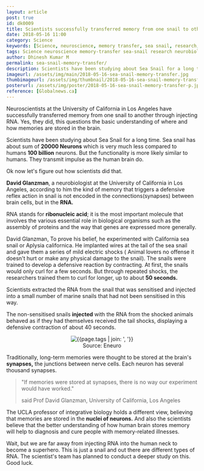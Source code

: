 ```yaml
---
layout: article
post: true
id: dk0009
title: Scientists successfully transferred memory from one snail to other
date: 2018-05-16 11:00 
category: Science
keywords: [Science, neuroscience, memory transfer, sea snail, research, fosscrunch, neurobiologist, RNA, ribonucleic acid]
tags: Science neuroscience memory-transfer sea-snail research neurobiologist RNA ribonucleic-acid
author: Dhinesh Kumar M
permalink: sea-snail-memory-transfer/
description: Scientists have been studying about Sea Snail for a long time. Sea snail has about sum of 20000 Neurons which is very much less compared to humans 100 billion neurons. But the functionality is more likely similar to humans. They transmit impulse as the human brain do
imageurl: /assets/img/main/2018-05-16-sea-snail-memory-transfer.jpg
thumbimageurl: /assets/img/thumbnail/2018-05-16-sea-snail-memory-transfer-t.jpg
posterurl: /assets/img/poster/2018-05-16-sea-snail-memory-transfer-p.jpg
reference: [Globalnews.ca]
---
```

<p><span class="first-letter">N</span>euroscientists at the University of California in Los Angeles have successfully transferred memory from one snail to another through injecting RNA. Yes, they did, this questions the basic understanding of where and how memories are stored in the brain.</p>
<p>Scientists have been studying about Sea Snail for a long time. Sea snail has about sum of <strong>20000 Neurons</strong> which is very much less compared to humans <strong>100 billion</strong> neurons. But the functionality is more likely similar to humans. They transmit impulse as the human brain do.</p>
<p>Ok now let's figure out how scientists did that.</p>
<p><strong>David Glanzman</strong>, a neurobiologist at the University of California in Los Angeles, according to him the kind of memory that triggers a defensive reflex action in snail is not encoded in the connections(synapses) between brain cells, but in the <strong>RNA.</strong></p>
<p>RNA stands for <strong>ribonucleic acid</strong>; it is the most important molecule that involves the various essential role in biological organisms such as the assembly of proteins and the way that genes are expressed more generally.</p>
<p>David Glanzman, To prove his belief, he experimented with California sea snail or Aplysia californica. He implanted wires at the tail of the sea snail and gave them a series of mild electric shocks ( Animal lovers no offense it doesn't hurt or make any physical damage to the snail). The snails were trained to develop a defensive reaction by contracting. At first, the snails would only curl for a few seconds. But through repeated shocks, the researchers trained them to curl for longer, up to about <strong>50 seconds.</strong></p>
<p>Scientists extracted the RNA from the snail that was sensitised and injected into a small number of marine snails that had not been sensitised in this way.</p>
<p>The non-sensitised snails <strong>injected</strong> with the RNA from the shocked animals behaved as if they had themselves received the tail shocks, displaying a defensive contraction of about 40 seconds.</p>
<div class="article-main-img">
<center>
	<img src="{{ site.baseurl }}/assets/img/main/2018-05-16-sea-snail-memory-transfer-1.jpg" alt="{{page.tags | join: ', '}}">
</center>
</div>
<center>
<footer class="imgcc">
    Source: Eneuro
</footer>
</center>
<p>Traditionally, long-term memories were thought to be stored at the brain's <strong>synapses,</strong> the junctions between nerve cells. Each neuron has several thousand synapses.</p>
<blockquote class="blockquote">
  <p class="mb-0">"If memories were stored at synapses, there is no way our experiment would have worked."
</p>
  <footer class="blockquote-footer"> said Prof David Glanzman, University of California, Los Angeles</footer>
  </blockquote>
<p>The UCLA professor of integrative biology holds a different view, believing that memories are stored in the <strong>nuclei of neurons.</strong> And also the scientists believe that the better understanding of how human brain stores memory will help to diagnosis and cure people with memory-related illnesses.</p>
<p>Wait, but we are far away from injecting RNA into the human neck to become a superhero. This is just a snail and out there are different types of RNA. The scientist's team has planned to conduct a deeper study on this. Good luck.</p>

